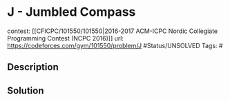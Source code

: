 # J - Jumbled Compass

contest: [[CFICPC/101550/101550|2016-2017 ACM-ICPC Nordic Collegiate Programming Contest (NCPC 2016)]]
url: https://codeforces.com/gym/101550/problem/J
#Status/UNSOLVED
Tags: #

## Description

## Solution

